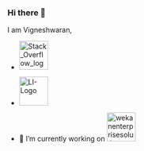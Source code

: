 ### Hi there 👋


I am Vigneshwaran,

- <a href="https://stackoverflow.com/users/3882241/vigneshwaran-chandrasekaran" target="_blank"><img height="58" alt="Stack_Overflow_logo" src="https://upload.wikimedia.org/wikipedia/commons/thumb/0/02/Stack_Overflow_logo.svg/800px-Stack_Overflow_logo.svg.png"></a>

- <a href="https://www.linkedin.com/in/vigneshwaranc/" target="_blank"><img height="58" alt="LI-Logo" src="https://content.linkedin.com/content/dam/me/business/en-us/amp/brand-site/v2/bg/LI-Logo.svg.original.svg"></a>

- 🔭 I’m currently working on <a href="https://www.wekanenterprisesolutions.com/"><img height="58" alt="wekanenterprisesolutions logo" src="https://www.wekanenterprisesolutions.com/images/wekan-logo.svg"></a>

<!-- wekanenterprisesolutions formarly known as wekan.company -->

